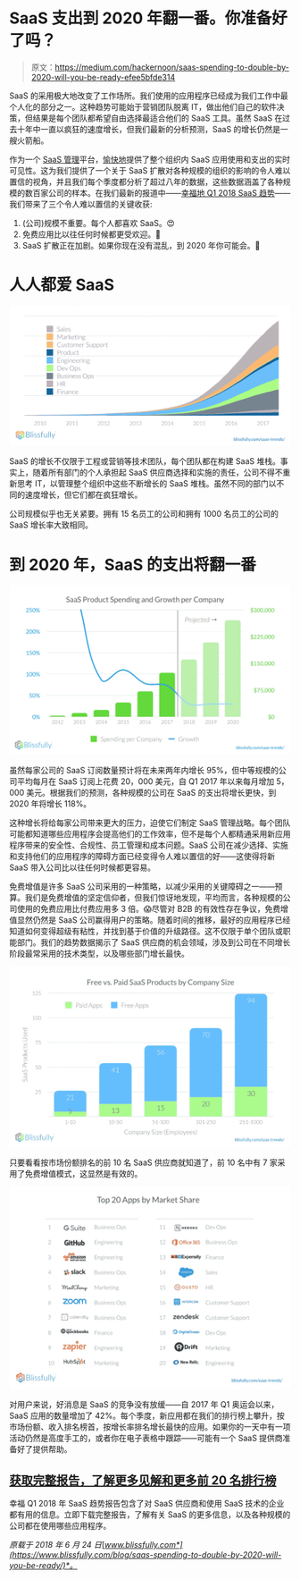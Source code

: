 # SaaS 支出到 2020 年翻一番。你准备好了吗？

> 原文：<https://medium.com/hackernoon/saas-spending-to-double-by-2020-will-you-be-ready-efee5bfde314>

SaaS 的采用极大地改变了工作场所。我们使用的应用程序已经成为我们工作中最个人化的部分之一。这种趋势可能始于营销团队脱离 IT，做出他们自己的软件决策，但结果是每个团队都希望自由选择最适合他们的 SaaS 工具。虽然 SaaS 在过去十年中一直以疯狂的速度增长，但我们最新的分析预测，SaaS 的增长仍然是一艘火箭船。

作为一个 [SaaS 管理](https://www.blissfully.com/product-tour/saas-management/)平台，[愉快地](https://www.blissfully.com/)提供了整个组织内 SaaS 应用使用和支出的实时可见性。这为我们提供了一个关于 SaaS 扩散对各种规模的组织的影响的令人难以置信的视角，并且我们每个季度都分析了超过八年的数据，这些数据涵盖了各种规模的数百家公司的样本。在我们最新的报道中——[幸福地 Q1 2018 SaaS 趋势](https://www.blissfully.com/saas-trends/download-report/)——我们带来了三个令人难以置信的关键收获:

1.  (公司)规模不重要。每个人都喜欢 SaaS。😍
2.  免费应用比以往任何时候都更受欢迎。🙌
3.  SaaS 扩散正在加剧。如果你现在没有混乱，到 2020 年你可能会。👀

# 人人都爱 SaaS

![](img/acad7bcd88f62391c265079ce4fdd8fc.png)

SaaS 的增长不仅限于工程或营销等技术团队，每个团队都在构建 SaaS 堆栈。事实上，随着所有部门的个人承担起 SaaS 供应商选择和实施的责任，公司不得不重新思考 IT，以管理整个组织中这些不断增长的 SaaS 堆栈。虽然不同的部门以不同的速度增长，但它们都在疯狂增长。

公司规模似乎也无关紧要。拥有 15 名员工的公司和拥有 1000 名员工的公司的 SaaS 增长率大致相同。

# 到 2020 年，SaaS 的支出将翻一番

![](img/f8faab3a86c7622136364c142a2849eb.png)

虽然每家公司的 SaaS 订阅数量预计将在未来两年内增长 95%，但中等规模的公司平均每月在 SaaS 订阅上花费 20，000 美元，自 Q1 2017 年以来每月增加 5，000 美元。根据我们的预测，各种规模的公司在 SaaS 的支出将增长更快，到 2020 年将增长 118%。

这种增长将给每家公司带来更大的压力，迫使它们制定 SaaS 管理战略。每个团队可能都知道哪些应用程序会提高他们的工作效率，但不是每个人都精通采用新应用程序带来的安全性、合规性、员工管理和成本问题。SaaS 公司在减少选择、实施和支持他们的应用程序的障碍方面已经变得令人难以置信的好——这使得将新 SaaS 带入公司比以往任何时候都更容易。

免费增值是许多 SaaS 公司采用的一种策略，以减少采用的关键障碍之一——预算。我们是免费增值的坚定信仰者，但我们惊讶地发现，平均而言，各种规模的公司使用的免费应用比付费应用多 3 倍。😱尽管对 B2B 的有效性存在争议，免费增值显然仍然是 SaaS 公司赢得用户的策略。随着时间的推移，最好的应用程序已经知道如何变得超级有粘性，并找到基于价值的升级路径。这不仅限于单个团队或职能部门。我们的趋势数据揭示了 SaaS 供应商的机会领域，涉及到公司在不同增长阶段最常采用的技术类型，以及哪些部门增长最快。

![](img/11a4413f3c655f9ecc142058c0541313.png)

只要看看按市场份额排名的前 10 名 SaaS 供应商就知道了，前 10 名中有 7 家采用了免费增值模式，这显然是有效的。

![](img/515d8f790ddaa903b4730abd688604bc.png)

对用户来说，好消息是 SaaS 的竞争没有放缓——自 2017 年 Q1 奥运会以来，SaaS 应用的数量增加了 42%。每个季度，新应用都在我们的排行榜上攀升，按市场份额、收入排名榜首，按增长率排名增长最快的应用。如果你的一天中有一项活动仍然是高度手工的，或者你在电子表格中跟踪——可能有一个 SaaS 提供商准备好了提供帮助。

## [获取完整报告，了解更多见解和更多前 20 名排行榜](https://www.blissfully.com/saas-trends/download-report/)

幸福 Q1 2018 年 SaaS 趋势报告包含了对 SaaS 供应商和使用 SaaS 技术的企业都有用的信息。立即下载完整报告，了解有关 SaaS 的更多信息，以及各种规模的公司都在使用哪些应用程序。

*原载于 2018 年 6 月 24 日*[*www.blissfully.com*](https://www.blissfully.com/blog/saas-spending-to-double-by-2020-will-you-be-ready/)*。*